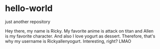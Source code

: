 # hello-world
just another repository

Hey there, my name is Ricky. My favorite anime is attack on titan and Allen is my favorite character. And also I love yogurt as dessert. Therefore, that's why my username is Rickyallenyogurt. Interesting, right? LMAO
